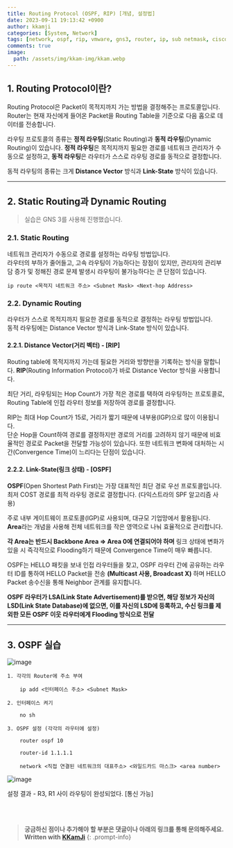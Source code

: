 ```yaml
---
title: Routing Protocol (OSPF, RIP) [개념, 설정법]
date: 2023-09-11 19:13:42 +0900
author: kkamji
categories: [System, Network]
tags: [network, ospf, rip, vmware, gns3, router, ip, sub netmask, cisco, packet]     # TAG names should always be lowercase
comments: true
image:
  path: /assets/img/kkam-img/kkam.webp
---
```


## 1. Routing Protocol이란?

Routing Protocol은 Packet이 목적지까지 가는 방법을 결정해주는 프로토콜입니다.  
Router는 현재 자신에게 들어온 Packet을 Routing Table을 기준으로 다음 홉으로 데이터를 전송합니다.

라우팅 프로토콜의 종류는 **정적 라우팅**(Static Routing)과 **동적 라우팅**(Dynamic Routing)이 있습니다. **정적 라우팅**은 목적지까지 필요한 경로를 네트워크 관리자가 수동으로 설정하고, **동적 라우팅**은 라우터가 스스로 라우팅 경로를 동적으로 결정합니다. 

동적 라우팅의 종류는 크게 **Distance Vector** 방식과 **Link-State** 방식이 있습니다.

---

## 2. Static Routing과 Dynamic Routing

> 실습은 GNS 3를 사용해 진행했습니다.

### 2.1. Static Routing

네트워크 관리자가 수동으로 경로를 설정하는 라우팅 방법입니다.  
라우터의 부하가 줄어들고, 고속 라우팅이 가능하다는 장점이 있지만, 관리자의 관리부담 증가 및 정해진 경로 문제 발생시 라우팅이 불가능하다는 큰 단점이 있습니다.

```router
ip route <목적지 네트워크 주소> <Subnet Mask> <Next-hop Address>
```

### 2.2. Dynamic Routing

라우터가 스스로 목적지까지 필요한 경로를 동적으로 결정하는 라우팅 방법입니다.  
동적 라우팅에는 Distance Vector 방식과 Link-State 방식이 있습니다.

#### 2.2.1. Distance Vector(거리 벡터) - [RIP]

Routing table에 목적지까지 가는데 필요한 거리와 방향만을 기록하는 방식을 말합니다. **RIP**(Routing Information Protocol)가 바로 Distance Vector 방식을 사용합니다.

최단 거리, 라우팅되는 Hop Count가 가장 적은 경로를 택하여 라우팅하는 프로토콜로, Routing Table에 인접 라우터 정보를 저장하여 경로를 결정합니다.

RIP는 최대 Hop Count가 15로, 거리가 짧기 때문에 내부용(IGP)으로 많이 이용됩니다.  
단순 Hop을 Count하여 경로를 결정하지만 경로의 거리를 고려하지 않기 때문에 비효율적인 경로로 Packet을 전달할 가능성이 있습니다. 또한 네트워크 변화에 대처하는 시간(Convergence Time)이 느리다는 단점이 있습니다.

#### 2.2.2. Link-State(링크 상태) - [OSPF]

**OSPF**(Open Shortest Path First)는 가장 대표적인 최단 경로 우선 프로토콜입니다. 최저 COST 경로를 최적 라우팅 경로로 결정합니다. (다익스트라의 SPF 알고리즘 사용)

주로 내부 게이트웨이 프로토콜(IGP)로 사용되며, 대규모 기업망에서 활용됩니다. **Area**라는 개념을 사용해 전체 네트워크를 작은 영역으로 나눠 효율적으로 관리합니다.

**각 Area는 반드시 Backbone Area => Area 0에 연결되어야 하며** 링크 상태에 변화가 있을 시 즉각적으로 Flooding하기 때문에 Convergence Time이 매우 빠릅니다.

OSPF는 HELLO 패킷을 보내 인접 라우터들을 찾고, OSPF 라우터 간에 공유하는 라우터 ID를 통하여 HELLO Packet을 전송 **(Multicast 사용, Broadcast X)** 하며 HELLO Packet 송수신을 통해 Neighbor 관계를 유지합니다.


**OSPF 라우터가 LSA(Link State Advertisement)를 받으면, 해당 정보가 자신의 LSD(Link State Database)에 없으면, 이를 자신의 LSD에 등록하고, 수신 링크를 제외한 모든 OSPF 이웃 라우터에게 Flooding 방식으로 전달**


---

## 3. OSPF 실습
![image](https://github.com/kkamji98/kkamji98.github.io/assets/72260110/fce002d4-2ca7-4d74-9990-6b3da63d41f5)

```
1. 각각의 Router에 주소 부여

    ip add <인터페이스 주소> <Subnet Mask>

2. 인터페이스 켜기 

    no sh

3. OSPF 설정 (각각의 라우터에 설정)
    
    router ospf 10

    router-id 1.1.1.1

    network <직접 연결된 네트워크의 대표주소> <와일드카드 마스크> <area number>
```

![image](https://github.com/kkamji98/kkamji98.github.io/assets/72260110/bea1791a-ba7f-4770-a987-c0f3f0341588)

설정 결과 - R3, R1 사이 라우팅이 완성되었다. [통신 가능]

<br><br>

> **궁금하신 점이나 추가해야 할 부분은 댓글이나 아래의 링크를 통해 문의해주세요.**  
> **Written with [KKamJi](https://www.linkedin.com/in/taejikim/)**
{: .prompt-info}
